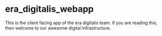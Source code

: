 # era_digitalis_webapp
This is the client facing app of the era digitalis team. If you are reading this, then welcome to our awesome digital infrastructure.
